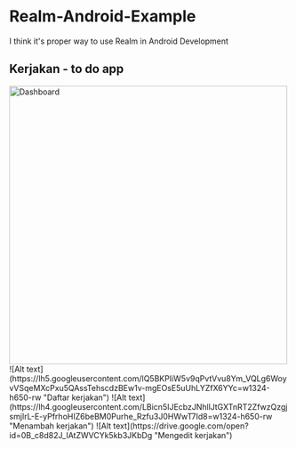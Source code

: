 # Realm-Android-Example

I think it's proper way to use Realm in Android Development

## Kerjakan - to do app
<img src="https://lh5.googleusercontent.com/lQ5BKPIiW5v9qPvtVvu8Ym_VQLg6WoyvVSqeMXcPxu5QAssTehscdzBEw1v-mgEOsE5uUhLYZfX6YYc=w1324-h650-rw" alt="Dashboard" height="500"/>
![Alt text](https://lh5.googleusercontent.com/lQ5BKPIiW5v9qPvtVvu8Ym_VQLg6WoyvVSqeMXcPxu5QAssTehscdzBEw1v-mgEOsE5uUhLYZfX6YYc=w1324-h650-rw "Daftar kerjakan")
![Alt text](https://lh4.googleusercontent.com/LBicn5IJEcbzJNhllJtGXTnRT2ZfwzQzgjsmjIrL-E-yPfrhoHIZ6beBM0Purhe_Rzfu3J0HWwT7Id8=w1324-h650-rw "Menambah kerjakan")
![Alt text](https://drive.google.com/open?id=0B_c8d82J_IAtZWVCYk5kb3JKbDg "Mengedit kerjakan")
